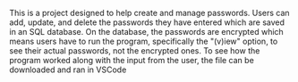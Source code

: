 This is a project designed to help create and manage passwords. Users can add, update, and delete the passwords they have entered which are saved in an SQL database. On the database, the passwords are encrypted which means users have to run the program, specifically the "(v)iew" option, to see their actual passwords, not the encrypted ones. To see how the program worked along with the input from the user, the file can be downloaded and ran in VSCode 
